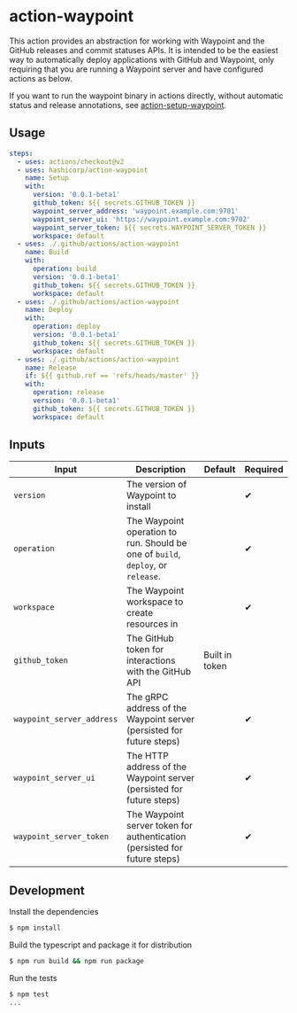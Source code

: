 # action-waypoint

This action provides an abstraction for working with Waypoint
and the GitHub releases and commit statuses APIs. It is
intended to be the easiest way to automatically deploy
applications with GitHub and Waypoint, only requiring that
you are running a Waypoint server and have configured
actions as below.

If you want to run the waypoint binary in actions
directly, without automatic status and release annotations,
see [action-setup-waypoint](https://github.com/hashicorp/action-setup-waypoint).

## Usage

```yaml
steps:
  - uses: actions/checkout@v2
  - uses: hashicorp/action-waypoint
    name: Setup
    with:
      version: '0.0.1-beta1'
      github_token: ${{ secrets.GITHUB_TOKEN }}
      waypoint_server_address: 'waypoint.example.com:9701'
      waypoint_server_ui: 'https://waypoint.example.com:9702'
      waypoint_server_token: ${{ secrets.WAYPOINT_SERVER_TOKEN }}
      workspace: default
  - uses: ./.github/actions/action-waypoint
    name: Build
    with:
      operation: build
      version: '0.0.1-beta1'
      github_token: ${{ secrets.GITHUB_TOKEN }}
      workspace: default
  - uses: ./.github/actions/action-waypoint
    name: Deploy
    with:
      operation: deploy
      version: '0.0.1-beta1'
      github_token: ${{ secrets.GITHUB_TOKEN }}
      workspace: default
  - uses: ./.github/actions/action-waypoint
    name: Release
    if: ${{ github.ref == 'refs/heads/master' }}
    with:
      operation: release
      version: '0.0.1-beta1'
      github_token: ${{ secrets.GITHUB_TOKEN }}
      workspace: default
```

## Inputs

| Input                     | Description                                                                      | Default        | Required |
| ------------------------- | -------------------------------------------------------------------------------- | -------------- | -------- |
| `version`                 | The version of Waypoint to install                                               |                | ✔        |
| `operation`               | The Waypoint operation to run. Should be one of `build`, `deploy`, or `release`. |                | ✔        |
| `workspace`               | The Waypoint workspace to create resources in                                    |                | ✔        |
| `github_token`            | The GitHub token for interactions with the GitHub API                            | Built in token |          |
| `waypoint_server_address` | The gRPC address of the Waypoint server (persisted for future steps)             |                | ✔        |
| `waypoint_server_ui`      | The HTTP address of the Waypoint server (persisted for future steps)             |                | ✔        |
| `waypoint_server_token`   | The Waypoint server token for authentication (persisted for future steps)        |                | ✔        |

## Development

Install the dependencies

```bash
$ npm install
```

Build the typescript and package it for distribution

```bash
$ npm run build && npm run package
```

Run the tests

```bash
$ npm test
...
```
